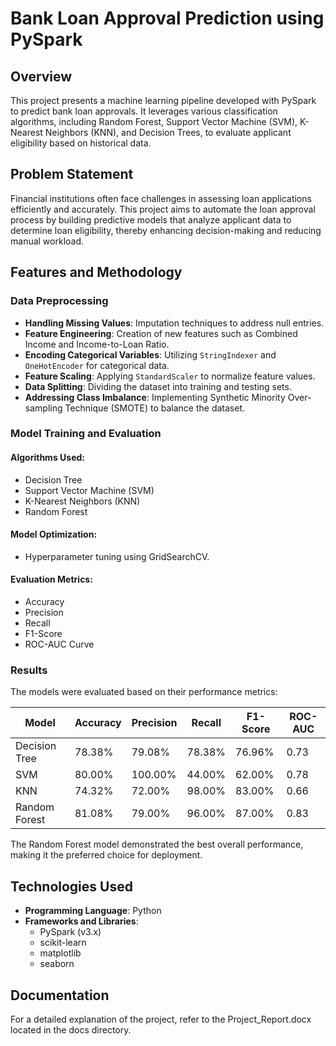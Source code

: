 # Bank Loan Approval Prediction using PySpark

## Overview
This project presents a machine learning pipeline developed with PySpark to predict bank loan approvals. It leverages various classification algorithms, including Random Forest, Support Vector Machine (SVM), K-Nearest Neighbors (KNN), and Decision Trees, to evaluate applicant eligibility based on historical data.

## Problem Statement
Financial institutions often face challenges in assessing loan applications efficiently and accurately. This project aims to automate the loan approval process by building predictive models that analyze applicant data to determine loan eligibility, thereby enhancing decision-making and reducing manual workload.

## Features and Methodology

### Data Preprocessing
- **Handling Missing Values**: Imputation techniques to address null entries.
- **Feature Engineering**: Creation of new features such as Combined Income and Income-to-Loan Ratio.
- **Encoding Categorical Variables**: Utilizing `StringIndexer` and `OneHotEncoder` for categorical data.
- **Feature Scaling**: Applying `StandardScaler` to normalize feature values.
- **Data Splitting**: Dividing the dataset into training and testing sets.
- **Addressing Class Imbalance**: Implementing Synthetic Minority Over-sampling Technique (SMOTE) to balance the dataset.

### Model Training and Evaluation
#### Algorithms Used:
- Decision Tree
- Support Vector Machine (SVM)
- K-Nearest Neighbors (KNN)
- Random Forest

#### Model Optimization:
- Hyperparameter tuning using GridSearchCV.

#### Evaluation Metrics:
- Accuracy
- Precision
- Recall
- F1-Score
- ROC-AUC Curve

### Results
The models were evaluated based on their performance metrics:

| Model            | Accuracy | Precision | Recall | F1-Score | ROC-AUC |
|------------------|----------|-----------|--------|----------|---------|
| Decision Tree    | 78.38%   | 79.08%    | 78.38% | 76.96%   | 0.73    |
| SVM              | 80.00%   | 100.00%   | 44.00% | 62.00%   | 0.78    |
| KNN              | 74.32%   | 72.00%    | 98.00% | 83.00%   | 0.66    |
| Random Forest    | 81.08%   | 79.00%    | 96.00% | 87.00%   | 0.83    |

The Random Forest model demonstrated the best overall performance, making it the preferred choice for deployment.

## Technologies Used
- **Programming Language**: Python
- **Frameworks and Libraries**:
  - PySpark (v3.x)
  - scikit-learn
  - matplotlib
  - seaborn

## Documentation
For a detailed explanation of the project, refer to the Project_Report.docx located in the docs directory.

